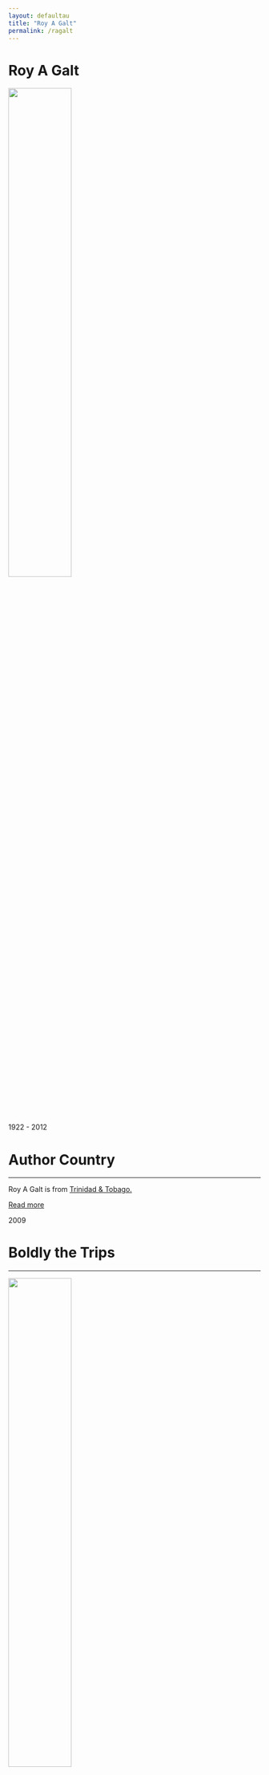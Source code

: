 ```yaml
---
layout: defaultau
title: "Roy A Galt"
permalink: /ragalt
---
```

<!-- partial:index.partial.html -->
<div class="content">
     <h1>Roy A Galt</h1>
    <div class="quote">
        <div><img src="https://scontent.fanu2-1.fna.fbcdn.net/v/t1.18169-9/574457_115092901971480_328507962_n.jpg?_nc_cat=108&ccb=1-7&_nc_sid=9267fe&_nc_ohc=TZoC2vaWC_kAX_mdEx4&_nc_ht=scontent.fanu2-1.fna&oh=00_AfBZSscmyRlJZ9YQS_fNVVqkG088PRC_JyEso2o5irg8OQ&oe=64C11E82" height="50%" width = "50%" class="logo"></div>
    </div>
    <div class="timeline">
        <div style="padding-bottom:100px;"></div>
        <div class="block">
             <div class="date right"><p class="right"> 1922 - 2012 </p></div>
            <div class="dot"></div>
            <div class="left first">
            <div class="author_country">
                <h1>Author Country</h1><hr>
          <div class="aclocation">  <p>Roy A Galt is from <a href="{{ site.baseurl }}/3">Trinidad & Tobago.</a></p></div>
              <div class="acreadmore">  <a href="#" target="_blank">Read more</a></div>
            </div>
            </div>
        <div class="block">
            <div class="date left"><p class="left">2009</p></div>
            <div class="dot"></div>
            <div class="right">
                <h1>Boldly the Trips</h1><hr>
                <p><img src="https://pictures.abebooks.com/inventory/md/md31314629189.jpg" height="50%" width = "50%"></p>
                <p>
                Language: English<br/>
                Publisher: Independently Published<br/>
                Pub_location: Port of Spain, Trinidad & Tobago<br/>
                Genre: Fiction (Novel)<br/>
                Length: <br/>                   </p>
            </div>
        </div>
       <div class="block">
            <div class="date right"><p class="right">2010</p></div>
            <div class="dot"></div>
            <div class="left">
		<h1>Mysteriously The Trips</h1><hr>
                <p><img src="https://scontent.fanu2-1.fna.fbcdn.net/v/t1.18169-9/574457_115092901971480_328507962_n.jpg?_nc_cat=108&ccb=1-7&_nc_sid=9267fe&_nc_ohc=TZoC2vaWC_kAX_mdEx4&_nc_ht=scontent.fanu2-1.fna&oh=00_AfBZSscmyRlJZ9YQS_fNVVqkG088PRC_JyEso2o5irg8OQ&oe=64C11E82" height="50%" width = "50%"></p>
                <p>
                Language: English<br/>
                Publisher: Independently Published<br/>
                Pub_location: Port of Spain, Trinidad & Tobago<br/>
                Genre: Fiction (Novel)<br/>
                Length: <br/>                   </p>
            </div>
        </div>
<!-- partial -->
<script src='https://cdnjs.cloudflare.com/ajax/libs/jquery/3.1.1/jquery.min.js'></script><script  src="{{ site.baseurl }}/assets/js/authorscript.js"></script>